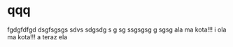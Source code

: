 # qqq
fgdgfdfgd
dsgfsgsgs
sdvs
sdgsdg
s
g
sg
ssgsgsg
g
sgsg
ala ma kota!!!
i ola ma kota!!!
a teraz ela